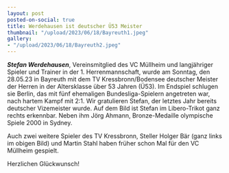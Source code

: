 ```yaml
---
layout: post
posted-on-social: true
title: Werdehausen ist deutscher Ü53 Meister
thumbnail: "/upload/2023/06/18/Bayreuth1.jpeg"
gallery:
- "/upload/2023/06/18/Bayreuth2.jpeg"
---
```

_**Stefan Werdehausen**_, Vereinsmitglied des VC Müllheim und langjähriger Spieler und Trainer in der 1. Herrenmannschaft, wurde am Sonntag, den 28.05.23 in Bayreuth mit dem TV Kressbronn/Bodensee deutscher Meister der Herren in der Altersklasse über 53 Jahren (Ü53). Im Endspiel schlugen sie Berlin, das mit fünf ehemaligen Bundesliga-Spielern angetreten war, nach hartem Kampf mit 2:1. Wir gratulieren Stefan, der letztes Jahr bereits deutscher Vizemeister wurde. Auf dem Bild ist Stefan im Libero-Trikot ganz rechts erkennbar. Neben ihm Jörg Ahmann,  Bronze-Medaille olympische Spiele 2000 in Sydney.

Auch zwei weitere Spieler des TV Kressbronn, Steller Holger Bär (ganz links im obigen Bild) und Martin Stahl haben früher schon Mal für den VC Müllheim gespielt.

Herzlichen Glückwunsch!